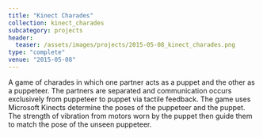 ```yaml
---
title: "Kinect Charades"
collection: kinect_charades
subcategory: projects
header: 
  teaser: /assets/images/projects/2015-05-08_kinect_charades.png
type: "complete"
venue: "2015-05-08"
---
```


A game of charades in which one partner acts as a puppet and the other as a puppeteer.  The partners are separated and communication occurs exclusively from puppeteer to puppet via tactile feedback.  The game uses Microsoft Kinects determine the poses of the puppeteer and the puppet.  The strength of vibration from motors worn by the puppet then  guide them to match the pose of the unseen puppeteer.